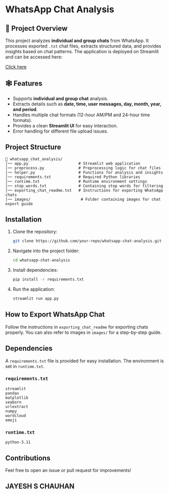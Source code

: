 # WhatsApp Chat Analysis

## 📌 Project Overview
This project analyzes **individual and group chats** from WhatsApp. It processes exported `.txt` chat files, extracts structured data, and provides insights based on chat patterns. The application is deployed on Streamlit and can be accessed here:

[Click here](https://whatsapp-chat-analysis-insights-tool.streamlit.app/)


## 🕸️ Features
- Supports **individual and group chat** analysis.
- Extracts details such as **date, time, user messages, day, month, year, and period**.
- Handles multiple chat formats (12-hour AM/PM and 24-hour time formats).
- Provides a clean **Streamlit UI** for easy interaction.
- Error handling for different file upload issues.

## Project Structure
```
📂 whatsapp_chat_analysis/
│── app.py                      # Streamlit web application
│── preprocess.py               # Preprocessing logic for chat files
│── helper.py                   # Functions for analysis and insights
│── requirements.txt            # Required Python libraries
│── runtime.txt                 # Runtime environment settings
│── stop_words.txt              # Containing stop words for filtering
│── exporting_chat_readme.txt   # Instructions for exporting WhatsApp chats
│── images/                      # Folder containing images for chat export guide
```

## Installation
1. Clone the repository:
   ```sh
   git clone https://github.com/your-repo/whatsapp-chat-analysis.git
   ```
2. Navigate into the project folder:
   ```sh
   cd whatsapp-chat-analysis
   ```
3. Install dependencies:
   ```sh
   pip install -r requirements.txt
   ```
4. Run the application:
   ```sh
   streamlit run app.py
   ```

## How to Export WhatsApp Chat
Follow the instructions in `exporting_chat_readme` for exporting chats properly. You can also refer to images in `images/` for a step-by-step guide.

## Dependencies
A `requirements.txt` file is provided for easy installation. The environment is set in `runtime.txt`.

### `requirements.txt`
```
streamlit
pandas
matplotlib
seaborn
urlextract
numpy
wordcloud
emoji
```

### `runtime.txt`
```
python-3.11
```

## Contributions
Feel free to open an issue or pull request for improvements!

## JAYESH S CHAUHAN

